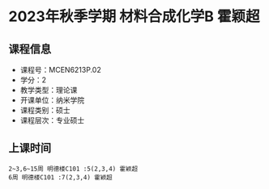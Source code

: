 # 2023年秋季学期 材料合成化学B 霍颖超






## 课程信息

- 课程号：MCEN6213P.02
- 学分：2
- 教学类型：理论课
- 开课单位：纳米学院
- 课程类别：硕士
- 课程层次：专业硕士

## 上课时间

```
2~3,6~15周 明德楼C101 :5(2,3,4) 霍颖超
6周 明德楼C101 :7(2,3,4) 霍颖超
```

